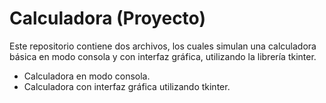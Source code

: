 # Calculadora (Proyecto)

Este repositorio contiene dos archivos, los cuales simulan una calculadora básica en modo consola y con interfaz gráfica, utilizando la librería tkinter.

- Calculadora en modo consola.
- Calculadora con interfaz gráfica utilizando tkinter.